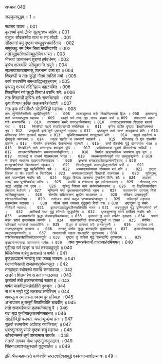 अध्यायः 049

सङ्कुलयुद्धम् ॥ 1 ॥

सञ्जय उवाच ।	001  
कृतवर्मा कृपो द्रौणिः सूतपुत्रश्च मारिष ।	001  
उलूकः सौबलश्चैव राजा च सह सोदरैः ॥	001  
सीदमानां चमूं दृष्ट्वा पाण्डुपुत्रभयार्दिताम् ।	002  
समुज्जह्रुः स्म वेगेन भिन्नां नावमिवार्णवे ॥	002  
ततो युद्धमतीवासीन्मुहूर्तमिव भारत ।	003  
भीरूणां त्रासजननं शूराणां हर्षवर्धनम् ॥	003  
कृपेण शरवर्षाणि प्रतिमुक्तानि संयुगे ।	004  
सृञ्जयांश्छादयामासुः शलभानां व्रजा इव ॥	004  
शिखण्डी च ततः क्रुद्धो गौतमं त्वरितो ययौ ।	005  
ववर्ष शरवर्षाणि समन्ताद्द्विजपुङ्गवम् ॥	005  
कृपस्तु शरवर्षं तद्विनिहत्य महास्त्रवित् ।	006  
शिखण्डिनं रणे क्रुद्धो विव्याध दशभिः शरैः ॥	006  
ततः शिखण्डी कुपितः शरैः सप्तभिराहवे ।	007  
कृपं विव्याध कुपितं कङ्कपत्रैरजिह्मगैः ॥	007  
ततः कृपः शरैस्तीक्ष्णैः सोऽतिविद्धो महारथः ।	008  
`ततः सुनिशितैस्तीक्ष्णैः क्षुरप्रैर्हेमभूषितैः' ।	008  
व्यश्वसूतरथं चक्रे शिखण्डिनमथो द्विजः ॥	008  
हताश्वात्तु ततो यानादवप्लुत्य महारथः ।	009  
खड्गं चर्म तथा गृह्य सत्वरं ब्राह्मणं ययौ ॥	009  
तमापतन्तं सहसा शरैः सन्नतपर्वभिः ।	010  
वारयामास समरे तदद्भुतमिवाभवत् ॥	010  
तत्राद्भुतमपश्याम शिलानां प्लवनं यथा ।	011  
निश्चेष्टो यद्रणे राजञ्छिखण्डी समतिष्ठत ॥	011  
कृपेण वारितं दृष्ट्वा शिखण्डिनमथो नृप ।	012  
प्रत्युद्ययौ कृपं तूर्णं धृष्टद्युम्नो महारथः ॥	012  
धृष्टद्युम्नं ततो यान्तं शारद्वतरथं प्रति ।	013  
प्रतिजग्राह वेगेन कृतवर्मा महारथः ॥	013  
युधिष्ठिरमथायान्तं शारद्वतरथं प्रति ।	014  
सपुत्रं सहसैन्यं च द्रोणपुत्रो न्यवारयत् ॥	014  
नकुलं सहदेवं च त्वरमाणौ महारथौ ।	015  
प्रतिजग्राह ते पुत्रः शरवर्षेण वारयन् ॥	015  
भीमसेनं करूषांश्च केकयान्सह सृञ्जयैः ।	016  
कर्णो वैकर्तनो युद्धे वारयामास भारत ॥	016  
शिखण्डिने ततो बाणान्कृपः शारद्वतो युधि ।	017  
प्राहिणोत्वरया युक्तो बीभत्सोरथ सन्निधौ ॥	017  
ताञ्छरान्प्रेषितांस्तेन समन्तात्स्वर्णभूषितान् ।	018  
चिच्छेद खड्गमाविध्य भ्रामयंश्च पुनः पुनः ॥	018  
शतचन्द्रं च तच्चर्म गौतमस्तस्य भारत ।	019  
व्यधमत्सायकैस्तूर्णं तत उच्चुक्रुशुर्जनाः ॥	019  
स विचर्मा महाराज खङ्गपाणिरुपाद्रवत् ।	020  
कृपस्तं शरसङ्घातैराद्रवन्तमपीडयत् ॥	020  
शारद्वतशरैर्ग्रस्तं क्लिश्यमानं महाबलः ।	021  
चित्रकेतुसुतो राजन्सुकेतुस्त्वरितो ययौ ॥	021  
विकिरन्ब्राह्मणं युद्धे बहुभिर्निशितैः शरैः ।	022  
अभ्यापतदमेयात्मा गौतमस्य रथं प्रति ॥	022  
दृष्ट्वा विषक्तं तं चैव ब्राह्मणं च निवारितम् ।	023  
अपयातस्ततस्तूर्णं शिखण्डी राजसत्तम ॥	023  
सुकेतुस्तु ततो राजन्गौतमं नवभिः शरैः ।	024  
विद्ध्वा विव्याध सप्तत्या पुनश्चैनं त्रिभिः शरैः ॥	024  
अथास्य सशरं चापं पुनश्चिच्छेद मारिष ।	025  
सारथिं च शरेणास्य मृशं मर्मस्वताडयत् ॥	025  
गौतमस्तु ततः क्रुद्धो धनुर्गृह्य नवं दृढम् ।	026  
सुकेतुं त्रिंशता बाणैः सर्वमर्मस्वताडयत् ॥	026  
स विह्वलितसर्वाङ्गः प्रचचाल रथोत्तमे ।	027  
भूमिकम्पे यथा वृक्षश्चचालाकम्पितो भृशम् ॥	027  
चलतस्तस्य कायात्तुं शिरो ज्वलितकुण्डलम् ।	028  
सोष्णीषं सशिरस्त्राणं क्षुरप्रेण त्वपातयत् ॥	028  
तच्छिरः प्रापतद्भूमौ श्येनाहृतमिवामिषम् ।	029  
ततोऽस्य कायो वसुधां पश्चात्प्रापतदच्युत ॥	029  
तस्मिन्हते महाराज पुत्रास्तस्य पदानुगाः ।	030  
गौतमं समरे त्यक्त्वा दुद्रुवुस्ते दिशो दश ॥	030  
धृष्टद्युम्नं तु समरे सन्निवार्य महारथः ।	031  
कृतवर्माऽब्रवीद्धृष्टस्तिष्ठतिष्ठेति भारत ॥	031  
तदभूत्तुमुलं युद्धं वृष्णिपार्षतयो रणे ।	032  
आमिषार्थे यथा युद्धं श्येनयोः क्रुद्धयोर्नृप ॥	032  
धृष्टद्युम्नस्तु समरे हार्दिक्यं नवभिः शरैः ।	033  
आजघानोरसि क्रुद्धः पीडयन्हृदिकात्मजम् ॥	033  
कृतवर्मा तु समरे पार्षतेन दृढाहतः ।	034  
पार्षतं सरथं साश्वं छादयामास सायकैः ॥	034  
सरथश्छादितो राजन्धृष्टद्युम्नो न दृश्यते ।	035  
मेघैरिव परिच्छन्नो भास्करो जलधारिभिः ॥	035  
विधूय तं बाणगणं शरैः कनकभूषणैः ।	036  
व्यरोचत रणे राजन्धृष्टद्युम्नः कृतव्रणः ॥	036  
ततस्तु पार्षतः क्रुद्धः शस्त्रवृष्टिं सुदारुणाम् ।	037  
कृतवर्माणमासाद्य व्यसृजत्पृतनापतिः ॥	037  
तामापतन्तीं सहसा शस्त्रवृष्टिं सुदारुणाम् ।	038  
शरैरनेकसाहस्रैर्हार्दिक्योऽवारयद्युधि ॥	038  
दृष्ट्वा तु वारितां युद्धे शस्त्रवृष्टिं दुरासदाम् ।	039  
कृतवर्माणमासाद्य वारयामास पार्षतः ॥	039  
`यथा युग्मरथेनाजौ वाहान्वाहेरमिश्रयत् ।	040  
गृहीत्वा चर्म खड्गं च रथं तस्यावपुप्लुवे ॥	040  
मिलितेष्वथ वाहेषु प्रत्यासन्ने च पार्षते ।	041  
दृष्ट्वाऽपदानं तस्याशु गदां जग्राह सात्वतः ॥	041  
गदापाणिस्ततो राजन्रथात्तूर्णमवप्लुतः ।	042  
तमदृष्ट्वा रथोपस्थे सारथिं समताडयत् ॥	042  
खड्गेन शितधारेण स हतः प्रापतद्रथात् ।	043  
कृतवर्मा ततो हृष्टस्तलशब्दं चकार ह ॥	043  
पार्षतं चाब्रवीद्राजन्नेह्येहीति पुनःपुनः ।	044  
स तं न ममृषे युद्धे तलशब्दं समीरितम् ॥	044  
अवप्लुत्य रथात्तस्मात्स्वरथं पुनरास्थितः ।	045  
अभ्ययात्स तु तत्तूर्णं तिष्ठतिष्ठेति चाब्रवीत् ॥	045  
ततो राजन्महेष्वासं कृतवर्माणमाशु वै ।	046  
गदां गृह्य पुनर्वेगात्कृतवर्माणमाहनत् ॥	046  
सोऽतिविद्धो बलवता न्यपतन्मूर्च्छया हतः ।	047  
श्रुतर्वा रथमारोप्य अपोवाह रणाजिरात्' ॥	047  
धृष्टद्युम्नस्तु समरे दृष्ट्वा शत्रुं महारथः ।	048  
कौरवान्समरे तूर्णं वारयामास सायकैः ॥	048  
ततस्ते तावका योधा धृष्टद्युम्नमुपाद्रवन् ।	049  
सिंहनादरवांश्चक्रुस्ततो युद्धमवर्तत ॥ ॥	049  

इति श्रीमन्महाभारते कर्णपर्वणि सप्तदशदिवसयुद्धे एकोनपञ्चाशोऽध्यायः ॥ 49 ॥
